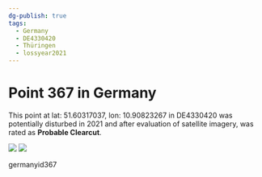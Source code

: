 ```yaml
---
dg-publish: true
tags:
  - Germany
  - DE4330420
  - Thüringen
  - lossyear2021
---
```


# Point 367 in Germany

This point at lat: 51.60317037, lon: 10.90823267 in DE4330420 was potentially disturbed in 2021 and after evaluation of satellite imagery, was rated as **Probable Clearcut**.

<div class='juxtapose' data-showcredits='false'>
<img src='https://baserow-backend-production20240528124524339000000001.s3.amazonaws.com/user_files/T1T01HazZ8RhwKmArWM7M7Hqf9wdtrIn_d079fd3c55544f8b72e94c9b814ea2e2a9d7692e75db0f9ad60d44dfabd07e6f.png' data-label='April 2018' />
<img src='https://baserow-backend-production20240528124524339000000001.s3.amazonaws.com/user_files/xfZCMJnoej7eqeJkLC0D1ae497Cw9dYF_d6251822c1e78e380a61235a6cd885b337e3c3166cb38b693dbf728c34acfa2b.png' data-label='June 2023' />
</div>

germanyid367